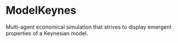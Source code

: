ModelKeynes
===========

Multi-agent economical simulation that strives to display emergent properties of a Keynesian model.